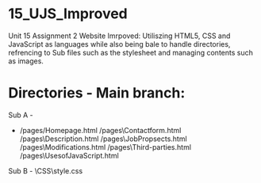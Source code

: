 # 15_UJS_Improved

Unit 15 Assignment 2 Website Imrpoved:
Utiliszing HTML5, CSS and JavaScript as languages while also being bale to handle directories, refrencing to Sub files such as the stylesheet and managing contents such as images.

# Directories - Main branch:

Sub A -
* /pages/Homepage.html
/pages\Contactform.html
/pages\Description.html
/pages\JobPropsects.html
/pages\Modifications.html
/pages\Third-parties.html
/pages\UsesofJavaScript.html

Sub B - 
\CSS\style.css

